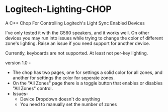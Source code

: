 # Logitech-Lighting-CHOP
A C++ Chop For Controlling Logitech's Light Sync Enabled Devices 

I've only tested it with the G560 speakers, and it works well. On other devices you may run into issues while trying to change the color of different zone's lighting. Raise an issue if you need support for another device.

Currently, keyboards are not supported. At least not per-key lighting.

version 1.0 - 
- The chop has two pages, one for settings a solid color for all zones, and another for settings the color for seperate zones.
- On the "All Zones" page there is a toggle button that enables or disables "All Zones" control. 
- Issues-
    - Device Dropdown doesn't do anything
    - You need to manually set the number of zones
